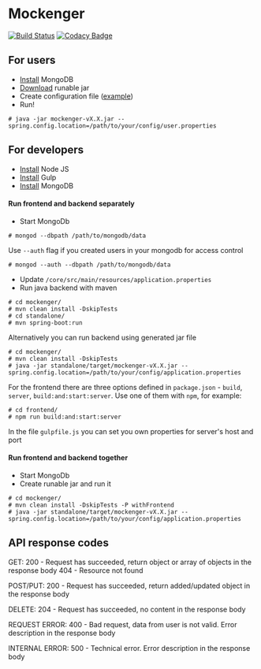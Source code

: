 # Mockenger
[![Build Status](https://semaphoreci.com/api/v1/dryazanov/mockenger/branches/develop/badge.svg)](https://semaphoreci.com/dryazanov/mockenger)
[![Codacy Badge](https://api.codacy.com/project/badge/grade/4cfcf88539ba49be8ed773807b312405)](https://www.codacy.com/app/dryazanov/mockenger)


## For users

* [Install](https://www.mongodb.com) MongoDB
* [Download](https://github.com/dryazanov/mockenger/releases/latest) runable jar
* Create configuration file ([example](https://github.com/dryazanov/mockenger/blob/develop/examples/user.properties))
* Run!
```shell
# java -jar mockenger-vX.X.jar --spring.config.location=/path/to/your/config/user.properties
```


## For developers

* [Install](https://nodejs.org) Node JS
* [Install](https://gulpjs.com/) Gulp
* [Install](https://www.mongodb.com) MongoDB

#### Run frontend and backend separately

* Start MongoDb
```
# mongod --dbpath /path/to/mongodb/data
```

Use `--auth` flag if you created users in your mongodb for access control
```
# mongod --auth --dbpath /path/to/mongodb/data
```
* Update `/core/src/main/resources/application.properties`
* Run java backend with maven
```
# cd mockenger/
# mvn clean install -DskipTests
# cd standalone/
# mvn spring-boot:run
```

Alternatively you can run backend using generated jar file
```
# cd mockenger/
# mvn clean install -DskipTests
# java -jar standalone/target/mockenger-vX.X.jar --spring.config.location=/path/to/your/config/application.properties
```

For the frontend there are three options defined in `package.json` - `build`, `server`, `build:and:start:server`. Use one of them with `npm`, for example:
```
# cd frontend/
# npm run build:and:start:server
```
In the file `gulpfile.js` you can set you own properties for server's host and port 


#### Run frontend and backend together
* Start MongoDb
* Create runable jar and run it
```
# cd mockenger/
# mvn clean install -DskipTests -P withFrontend
# java -jar standalone/target/mockenger-vX.X.jar --spring.config.location=/path/to/your/config/application.properties
```

##

## API response codes
GET: 200 - Request has succeeded, return object or array of objects in the response body 404 - Resource not found

POST/PUT: 200 - Request has succeeded, return added/updated object in the response body

DELETE: 204 - Request has succeeded, no content in the response body

REQUEST ERROR: 400 - Bad request, data from user is not valid. Error description in the response body

INTERNAL ERROR: 500 - Technical error. Error description in the response body
